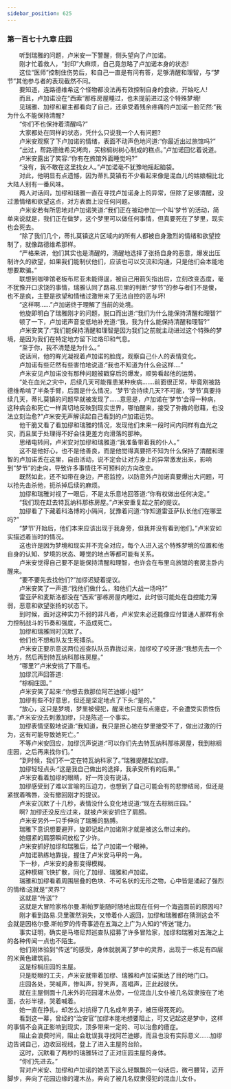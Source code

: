 ```yaml
---
sidebar_position: 625
---
```

### 第一百七十九章 庄园  


　　听到瑞雅的问题，卢米安一下警醒，侧头望向了卢加诺。  
　　刚才忙着救人，“封印”大麻烦，自己竟忽略了卢加诺本身的状态!  
　　这位“医师”控制住伤势后，和自己一直是有问有答，足够清醒和理智，与“梦节”其他参与者的表现截然不同。  
　　要知道，连路德维希这个怪物都没法再有效控制自身的食欲，开始吃人!  
　　而且，卢加诺没在“西索”那栋房屋睡过，也未提前进过这个特殊梦境!  
　　见瑞雅、加缪和雇主都看向了自己，还承受着残余疼痛的卢加诺一脸茫然:“我为什么不能保持清醒?  
　　“你们不也保持着清醒吗?”  
　　大家都处在同样的状态，凭什么只说我一个人有问题?  
　　卢米安观察了下卢加诺的情绪，表面不动声色地问道:“你最近出过旅馆吗?”  
　　“出过，帮路德维希买烤肉，买棕榈树树心制成的糕点。”卢加诺回忆着说道。  
　　卢米安露出了笑容:“你有在旅馆外面睡觉吗?”  
　　“没有，我不敢在这里找女人。”卢加诺毫不犹豫地摇起脑袋。  
　　对此，他明显有点遗憾，因为蒂扎莫镇有不少看起来像是混血儿的姑娘相比北大陆人别有一番风味。  
　　两人对话间，加缪和瑞雅一直在寻找卢加诺身上的异常，但除了足够清醒，没过激情绪和欲望这点，对方表面上没任何问题。  
　　卢米安若有所思地对卢加诺笑道:“我们正在被动参加一个叫‘梦节’的活动，简单来说就是，我们正在做梦，这个梦里可以做任何事情，但真要死在了梦里，现实也会死去。  
　　“除了我们几个，蒂扎莫镇这片区域内的所有人都被自身激烈的情绪和欲望控制了，就像路德维希那样。  
　　“严格来讲，他们其实也是清醒的，清醒地选择了张扬自身的恶意，爆发出压制许久的欲望，如果我们能制伏他们，应该也可以交流和沟通，只是他们会本能地想要欺骗。”  
　　联想到咖啡馆老板布尼亚未能得逞，被自己用箭矢指出后，立刻改变态度，毫不犹豫开口求饶的事情，瑞雅认同了路易.贝里的判断:“梦节”的参与者们不是傻，也不是疯，主要是欲望和情绪过激带来了无法自控的恶与坏!  
　　“这样啊...…”卢加诺终于理解了当前的处境。  
　　他旋即明白了瑞雅刚才的问题，脱口而出道:“我们为什么能保持清醒和理智?”  
　　顿了一下，卢加诺声音变低地补充道:“我，我为什么能保持清醒和理智?”  
　　卢米安笑了:“我们能保持清醒和理智是因为我们之前就主动进过这个特殊的梦境，是因为我们在特定地方留下过烙印和气息。  
　　“至于你，我不清楚是为什么。”  
　　说话间，他的眸光凝视着卢加诺的脸庞，观察自己仆人的表情变化。  
　　卢加诺有些茫然有些害怕地说道:“我也不知道为什么会这样.…”  
　　卢米安见卢加诺没有那种问题被戳穿后的爆发，顺势看起他的运势。  
　　“处在血光之灾中，后续几天可能罹患某种疾病…….前面很正常，毕竟刚被路德维希啃了半条手臂，后面是什么情况，‘梦节’会持续几天?不可能，‘梦节’真要持续几天，蒂扎莫镇的问题早就被发现了……意思是，卢加诺在‘梦节’会得一种病，这种病会和死亡一样真切地反映到现实世界，哪怕醒来，接受了弥撒的慰藉，也没法立刻治愈?”卢米安无声解读起自己看到的卢加诺运势。  
　　他干脆又看了看加缪和瑞雅的情况，发现他们未来一段时间内同样有血光之灾，而且属于处理得不好会往更差方向滑落的那种。  
　　思绪电转间，卢米安对加缪和瑞雅道:“我准备带着我的仆人。”  
　　这不是他好心，也不是他善良，而是他觉得真要把不知为什么保持了清醒和理智的卢加诺丢在这里，自由活动，说不定会让对方身上的异常激发出来，影响到“梦节”的走向，导致许多事情往不可预料的方向改变。  
　　既然如此，还不如带在身边，严密监控，以防意外卢加诺真要爆出大问题，可以抢先击杀他，扼杀掉后续的麻烦。  
　　加缪和瑞雅对视了一眼后，不是太乐意地回答道:“你有权做出任何决定。”  
　　“我们现在赶去特瓦纳科那栋房屋。”卢米安重复起之前的提议。  
　　加缪看了下藏着科洛博的小隔间，犹豫着问道:“你知道雷亚萨队长他们在哪里吗?”  
　　“梦节’开始后，他们本来应该出现于我身旁，但我并没有看到他们。”卢米安如实描述着当时的情况。  
　　这也许是因为梦境和现实并不完全对应，每个人进入这个特殊梦境的位置和他自身的认知、梦境的状态、睡觉的地点等都可能有关系。  
　　卢米安觉得自己要不是能保持清醒和理智，也许会在布里乌旅馆的套房主卧内醒来。  
　　“要不要先去找他们?”加缪迟疑着提议。  
　　卢米安笑了一声道:“找他们做什么，和他们大战一场吗?”  
　　雷亚萨和麦斯洛都没在“西索”那栋房屋内睡过，此时很可能处在自控能力薄弱，恶意和欲望张扬的状态下。  
　　到时候，面对这种实力不弱的非凡者，卢米安未必还能像应付普通人那样有余力控制战斗的节奏和强度，不造成死亡。  
　　加缪和瑞雅同时沉默了。  
　　他们也不想和队友生死搏杀。  
　　卢米安正要示意这两位巡查队队员靠拢过来，加缪咬了咬牙道:“我想先去一个地方，然后再到特瓦纳科那栋房屋。”  
　　“哪里?”卢米安挑了下眉毛。  
　　加缪沉声回答道:  
　　“棕榈庄园。”  
　　卢米安笑了起来:“你想去救那位阿芒迪娜小姐?”  
　　加缪有些不好意思，但还是坚定地点了下头:“是的。”  
　　“放心，这只是梦境，梦里被侵犯，醒来也只是有点癔症，不会遭受实质性伤害。”卢米安没去刺激加缪，只是陈述一个事实。  
　　加缪表情坚毅地说道:“我知道，我只是担心她在梦里接受不了，做出过激的行为，这有可能导致她死亡。”  
　　不等卢米安回应，加缪沉声说道:“可以你们先去特瓦纳科那栋房屋，我到棕榈庄园，之后再来找你们。”  
　　“到时候，我们不一定在特瓦纳科家了。”瑞雅提醒起加缪。  
　　加缪轻轻点头:“这是我自己做出的选择，我承受所有的后果。”  
　　卢米安看着加缪的眼睛，好一阵没有说话。  
　　加缪感受到了难以言喻的压迫力，也想到了自己可能会有的悲惨结局，但还是紧抿着嘴唇，没有撤回刚才的提议。  
　　卢米安沉默了十几秒，表情没什么变化地说道:“现在去棕榈庄园。”  
　　啊? 加缪还没反应过来，就被卢米安抓住了肩膀。  
　　卢米安另外一只手伸向了瑞雅的胳膊。  
　　瑞雅下意识想要避开，旋即记起卢加诺刚才就是被这么带过来的。  
　　她绷紧的肩膀瞬间放松了少许。  
　　卢米安抓好加缪和瑞雅后，给了卢加诺一个眼神。  
　　卢加诺熟练地靠拢，握住了卢米安马甲的一角。  
　　下一秒，卢米安的身影变得模糊。  
　　这种模糊飞快扩散，同化了加缪、瑞雅和卢加诺。  
　　瑞雅和加缪看着周围层叠的色块、不可名状的无形之物，心中皆是涌起了强烈的情绪:这就是“灵界”?  
　　这就是“传送”?  
　　这就是大冒险家格尔曼.斯帕罗能随时随地出现在任何一个海盗面前的原因吗?  
　　刚才看到路易.贝里骤然消失，又带着仆人返回，加缪和瑞雅都在猜测这会不会就是因格尔曼.斯帕罗的传奇事迹在五海之上广为人知的“传送”能力。  
　　事实证明，确实是马塔尼邦巡查队招募了许多冒险家，加缪和瑞雅对五海之上的各种传闻一点也不陌生。  
　　他们刚体验到“传送”的感受，身体就脱离了梦中的灵界，出现于一栋足有四层的米黄色建筑前。  
　　这是棕榈庄园的主屋。  
　　只是眨眼的工夫，卢米安就带着加缪、瑞雅和卢加诺抵达了目的地门口。  
　　庄园各处，哭喊声，惨叫声，狞笑声，高唱声，正此起彼伏。  
　　就在主屋侧面十几米外的花园灌木丛旁，一位混血儿女仆被几名奴隶按在了地面，衣衫半褪，哭着喊着。  
　　她一直在挣扎，却怎么对抗得了几名成年男子，被压得死死的。  
　　看到这一幕，曾经的“治安官”加缪本能地想要阻止，可又记起这是梦中，这样的事情不会真正影响到现实，顶多带来一定的、可以治愈的癔症。  
　　阻止会浪费时间，阻止会耽误我寻找阿芒迪娜，而且也没有实际意义…...加缪边告诫自己，边收回视线，登上了进入主屋的台阶。  
　　这时，沉默看了两秒的瑞雅转过了正对庄园主屋的身体。  
　　“你们先进去。”  
　　背对卢米安、加缪和卢加诺的她丢下这么轻飘飘的一句话后，微弓腰背，迈开脚步，奔向了花园边缘的灌木丛，奔向了被几名奴隶侵犯的混血儿女仆。  
